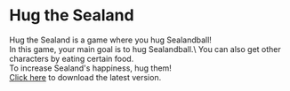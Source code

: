# Hug the Sealand
Hug the Sealand is a game where you hug Sealandball!\
In this game, your main goal is to hug Sealandball.\ 
You can also get other characters by eating certain food.\
To increase Sealand's happiness, hug them!\
[Click here](https://github.com/MacOS-9/hug-the-sealand/releases/tag/latest) to download the latest version.
